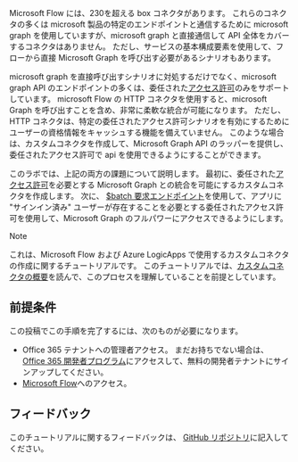 <!-- markdownlint-disable MD002 MD041 -->

Microsoft Flow には、230を超える box コネクタがあります。 これらのコネクタの多くは microsoft 製品の特定のエンドポイントと通信するために microsoft graph を使用していますが、microsoft graph と直接通信して API 全体をカバーするコネクタはありません。 ただし、サービスの基本構成要素を使用して、フローから直接 Microsoft Graph を呼び出す必要があるシナリオもあります。

microsoft graph を直接呼び出すシナリオに対処するだけでなく、microsoft graph API のエンドポイントの多くは、委任された[アクセス許可](https://docs.microsoft.com/graph/permissions-reference)のみをサポートしています。 microsoft Flow の HTTP コネクタを使用すると、microsoft Graph を呼び出すことを含め、非常に柔軟な統合が可能になります。 ただし、HTTP コネクタは、特定の委任されたアクセス許可シナリオを有効にするためにユーザーの資格情報をキャッシュする機能を備えていません。 このような場合は、カスタムコネクタを作成して、Microsoft Graph API のラッパーを提供し、委任されたアクセス許可で api を使用できるようにすることができます。

このラボでは、上記の両方の課題について説明します。 最初に、委任された[アクセス許可](https://docs.microsoft.com/graph/permissions-reference)を必要とする Microsoft Graph との統合を可能にするカスタムコネクタを作成します。 次に、 [$batch 要求エンドポイント](https://docs.microsoft.com/graph/json-batching)を使用して、アプリに "サインイン済み" ユーザーが存在することを必要とする委任されたアクセス許可を使用して、Microsoft Graph のフルパワーにアクセスできるようにします。

> [!NOTE]
> これは、Microsoft Flow および Azure LogicApps で使用するカスタムコネクタの作成に関するチュートリアルです。 このチュートリアルでは、[カスタムコネクタの概要](https://docs.microsoft.com/connectors/custom-connectors/)を読んで、このプロセスを理解していることを前提としています。

## <a name="prerequisites"></a>前提条件

この投稿でこの手順を完了するには、次のものが必要になります。

- Office 365 テナントへの管理者アクセス。 まだお持ちでない場合は、 [Office 365 開発者プログラム](https://developer.microsoft.com/office/dev-program)にアクセスして、無料の開発者テナントにサインアップしてください。
- [Microsoft Flow](https://flow.microsoft.com/)へのアクセス。

## <a name="feedback"></a>フィードバック

このチュートリアルに関するフィードバックは、 [GitHub リポジトリ](https://github.com/microsoftgraph/msgraph-training-microsoftflow)に記入してください。